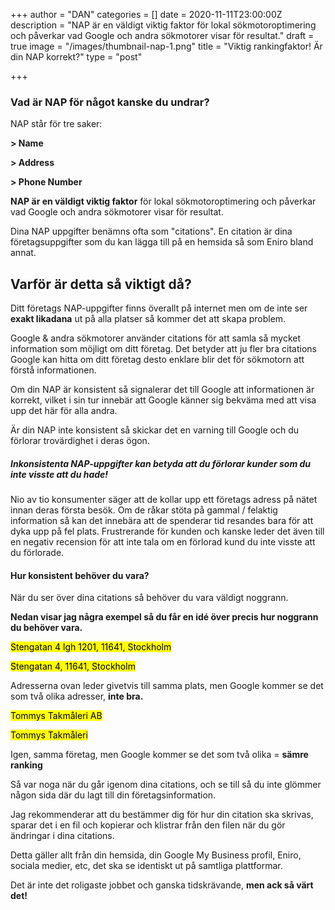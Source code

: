 +++
author = "DAN"
categories = []
date = 2020-11-11T23:00:00Z
description = "NAP är en väldigt viktig faktor för lokal sökmotoroptimering och påverkar vad Google och andra sökmotorer visar för resultat."
draft = true
image = "/images/thumbnail-nap-1.png"
title = "Viktig rankingfaktor! Är din NAP korrekt?"
type = "post"

+++

### Vad är NAP för något kanske du undrar?

NAP står för tre saker:

**> Name**

**> Address**

**> Phone Number**

**NAP är en väldigt viktig faktor** för lokal sökmotoroptimering och påverkar vad Google och andra sökmotorer visar för resultat.

Dina NAP uppgifter benämns ofta som "citations". En citation är dina företagsuppgifter som du kan lägga till på en hemsida så som Eniro bland annat.

## Varför är detta så viktigt då?

Ditt företags NAP-uppgifter finns överallt på internet men om de inte ser **exakt likadana** ut på alla platser så kommer det att skapa problem.

Google & andra sökmotorer använder citations för att samla så mycket information som möjligt om ditt företag. Det betyder att ju fler bra citations Google kan hitta om ditt företag desto enklare blir det för sökmotorn att förstå informationen.

Om din NAP är konsistent så signalerar det till Google att informationen är korrekt, vilket i sin tur innebär att Google känner sig bekväma med att visa upp det här för alla andra. 

Är din NAP inte konsistent så skickar det en varning till Google och du förlorar trovärdighet i deras ögon.

##### Inkonsistenta NAP-uppgifter kan betyda att du förlorar kunder som du inte visste att du hade!

Nio av tio konsumenter säger att de kollar upp ett företags adress på nätet innan deras första besök. Om de råkar stöta på gammal / felaktig information så kan det innebära att de spenderar tid resandes bara för att dyka upp på fel plats. Frustrerande för kunden och kanske leder det även till en negativ recension för att inte tala om en förlorad kund du inte visste att du förlorade.

#### Hur konsistent behöver du vara? 

När du ser över dina citations så behöver du vara väldigt noggrann. 

**Nedan visar jag några exempel så du får en idé över precis hur noggrann du behöver vara.**

<mark>Stengatan 4 lgh 1201, 11641, Stockholm</mark>

<mark>Stengatan 4, 11641, Stockholm</mark>

Adresserna ovan leder givetvis till samma plats, men Google kommer se det som två olika adresser, **inte bra.**

<mark>Tommys Takmåleri AB</mark>

<mark>Tommys Takmåleri</mark>

Igen, samma företag, men Google kommer se det som två olika = **sämre ranking** 

Så var noga när du går igenom dina citations, och se till så du inte glömmer någon sida där du lagt till din företagsinformation.

Jag rekommenderar att du bestämmer dig för hur din citation ska skrivas, sparar det i en fil och kopierar och klistrar från den filen när du gör ändringar i dina citations.

 Detta gäller allt från din hemsida, din Google My Business profil, Eniro, sociala medier, etc, det ska se identiskt ut på samtliga plattformar.

Det är inte det roligaste jobbet och ganska tidskrävande, **men ack så värt det!**